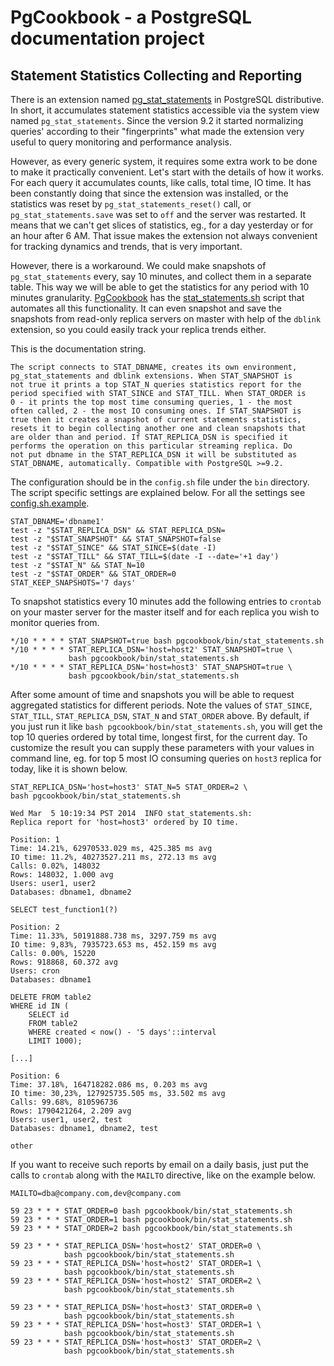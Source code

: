 # PgCookbook - a PostgreSQL documentation project

## Statement Statistics Collecting and Reporting

There is an extension named [pg_stat_statements] in PostgreSQL
distributive. In short, it accumulates statement statistics accessible
via the system view named `pg_stat_statements`. Since the version 9.2
it started normalizing queries' according to their "fingerprints" what
made the extension very useful to query monitoring and performance
analysis.

However, as every generic system, it requires some extra work to be
done to make it practically convenient. Let's start with the details
of how it works. For each query it accumulates counts, like calls,
total time, IO time. It has been constantly doing that since the
extension was installed, or the statistics was reset by
`pg_stat_statements_reset()` call, or `pg_stat_statements.save` was
set to `off` and the server was restarted. It means that we can't get
slices of statistics, eg., for a day yesterday or for an hour after 6
AM. That issue makes the extension not always convenient for tracking
dynamics and trends, that is very important.

However, there is a workaround. We could make snapshots of
`pg_stat_statements` every, say 10 minutes, and collect them in a
separate table. This way we will be able to get the statistics for any
period with 10 minutes granularity. [PgCookbook](README.md) has the
[stat_statements.sh](bin/stat_statements.sh) script that automates all
this functionality. It can even snapshot and save the snapshots from
read-only replica servers on master with help of the `dblink`
extension, so you could easily track your replica trends either.

This is the documentation string.

    The script connects to STAT_DBNAME, creates its own environment,
    pg_stat_statements and dblink extensions. When STAT_SNAPSHOT is
    not true it prints a top STAT_N queries statistics report for the
    period specified with STAT_SINCE and STAT_TILL. When STAT_ORDER is
    0 - it prints the top most time consuming queries, 1 - the most
    often called, 2 - the most IO consuming ones. If STAT_SNAPSHOT is
    true then it creates a snapshot of current statements statistics,
    resets it to begin collecting another one and clean snapshots that
    are older than and period. If STAT_REPLICA_DSN is specified it
    performs the operation on this particular streaming replica. Do
    not put dbname in the STAT_REPLICA_DSN it will be substituted as
    STAT_DBNAME, automatically. Compatible with PostgreSQL >=9.2.

The configuration should be in the `config.sh` file under the `bin`
directory. The script specific settings are explained below. For all
the settings see [config.sh.example](bin/config.sh.example).

    STAT_DBNAME='dbname1'
    test -z "$STAT_REPLICA_DSN" && STAT_REPLICA_DSN=
    test -z "$STAT_SNAPSHOT" && STAT_SNAPSHOT=false
    test -z "$STAT_SINCE" && STAT_SINCE=$(date -I)
    test -z "$STAT_TILL" && STAT_TILL=$(date -I --date='+1 day')
    test -z "$STAT_N" && STAT_N=10
    test -z "$STAT_ORDER" && STAT_ORDER=0
    STAT_KEEP_SNAPSHOTS='7 days'

To snapshot statistics every 10 minutes add the following entries to
`crontab` on your master server for the master itself and for each
replica you wish to monitor queries from.

    */10 * * * * STAT_SNAPSHOT=true bash pgcookbook/bin/stat_statements.sh
    */10 * * * * STAT_REPLICA_DSN='host=host2' STAT_SNAPSHOT=true \
                 bash pgcookbook/bin/stat_statements.sh
    */10 * * * * STAT_REPLICA_DSN='host=host3' STAT_SNAPSHOT=true \
                 bash pgcookbook/bin/stat_statements.sh

After some amount of time and snapshots you will be able to request
aggregated statistics for different periods. Note the values of
`STAT_SINCE`, `STAT_TILL`, `STAT_REPLICA_DSN`, `STAT_N` and
`STAT_ORDER` above. By default, if you just run it like `bash
pgcookbook/bin/stat_statements.sh`, you will get the top 10 queries
ordered by total time, longest first, for the current day. To
customize the result you can supply these parameters with your values
in command line, eg. for top 5 most IO consuming queries on `host3`
replica for today, like it is shown below.

    STAT_REPLICA_DSN='host=host3' STAT_N=5 STAT_ORDER=2 \
    bash pgcookbook/bin/stat_statements.sh

    Wed Mar  5 10:19:34 PST 2014  INFO stat_statements.sh:
    Replica report for 'host=host3' ordered by IO time.

    Position: 1
    Time: 14.21%, 62970533.029 ms, 425.385 ms avg
    IO time: 11.2%, 40273527.211 ms, 272.13 ms avg
    Calls: 0.02%, 148032
    Rows: 148032, 1.000 avg
    Users: user1, user2
    Databases: dbname1, dbname2

    SELECT test_function1(?)

    Position: 2
    Time: 11.33%, 50191888.738 ms, 3297.759 ms avg
    IO time: 9,83%, 7935723.653 ms, 452.159 ms avg
    Calls: 0.00%, 15220
    Rows: 918868, 60.372 avg
    Users: cron
    Databases: dbname1

    DELETE FROM table2
    WHERE id IN (
        SELECT id
        FROM table2
        WHERE created < now() - '5 days'::interval
        LIMIT 1000);

    [...]

    Position: 6
    Time: 37.18%, 164718282.086 ms, 0.203 ms avg
    IO time: 30,23%, 127925735.505 ms, 33.502 ms avg
    Calls: 99.68%, 810596736
    Rows: 1790421264, 2.209 avg
    Users: user1, user2, test
    Databases: dbname1, dbname2, test

    other

If you want to receive such reports by email on a daily basis, just
put the calls to `crontab` along with the `MAILTO` directive, like on
the example below.

    MAILTO=dba@company.com,dev@company.com

    59 23 * * * STAT_ORDER=0 bash pgcookbook/bin/stat_statements.sh
    59 23 * * * STAT_ORDER=1 bash pgcookbook/bin/stat_statements.sh
    59 23 * * * STAT_ORDER=2 bash pgcookbook/bin/stat_statements.sh

    59 23 * * * STAT_REPLICA_DSN='host=host2' STAT_ORDER=0 \
                bash pgcookbook/bin/stat_statements.sh
    59 23 * * * STAT_REPLICA_DSN='host=host2' STAT_ORDER=1 \
                bash pgcookbook/bin/stat_statements.sh
    59 23 * * * STAT_REPLICA_DSN='host=host2' STAT_ORDER=2 \
                bash pgcookbook/bin/stat_statements.sh

    59 23 * * * STAT_REPLICA_DSN='host=host3' STAT_ORDER=0 \
                bash pgcookbook/bin/stat_statements.sh
    59 23 * * * STAT_REPLICA_DSN='host=host3' STAT_ORDER=1 \
                bash pgcookbook/bin/stat_statements.sh
    59 23 * * * STAT_REPLICA_DSN='host=host3' STAT_ORDER=2 \
                bash pgcookbook/bin/stat_statements.sh

[pg_stat_statements]: http://www.postgresql.org/docs/current/static/index.html
